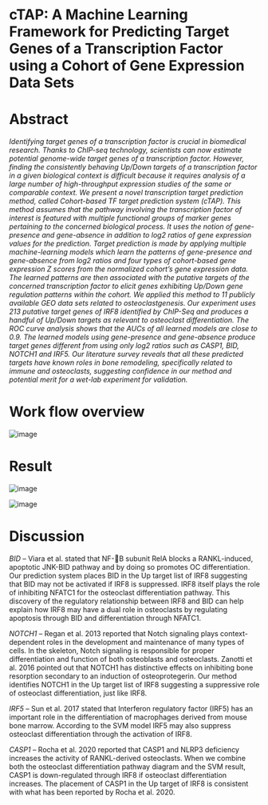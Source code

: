# cTAP: A Machine Learning Framework for Predicting Target Genes of a Transcription Factor using a Cohort of Gene Expression Data Sets

# Abstract
<em>
 Identifying target genes of a transcription factor is crucial in biomedical research. Thanks to ChIP-seq technology, scientists can now estimate potential genome-wide target genes of a transcription factor. However, finding the consistently behaving Up/Down targets of a transcription factor in a given biological context is difficult because it requires analysis of a large number of high-throughput expression studies of the same or comparable context. We present a novel transcription target prediction method, called Cohort-based TF target prediction system (cTAP). This method assumes that the pathway involving the transcription factor of interest is featured with multiple functional groups of marker genes pertaining to the concerned biological process. It uses the notion of gene-presence and gene-absence in addition to log2 ratios of gene expression values for the prediction. Target prediction is made by applying multiple machine-learning models which learn the patterns of gene-presence and gene-absence from log2 ratios and four types of cohort-based gene expression Z scores from the normalized cohort’s gene expression data. The learned patterns are then associated with the putative targets of the concerned transcription factor to elicit genes exhibiting Up/Down gene regulation patterns within the cohort. We applied this method to 11 publicly available GEO data sets related to osteoclastgenesis. Our experiment uses 213 putative target genes of IRF8 identified by ChIP-Seq and produces a handful of Up/Down targets as relevant to osteoclast differentiation. The ROC curve analysis shows that the AUCs of all learned models are close to 0.9. The learned models using gene-presence and gene-absence produce target genes different from using only log2 ratios such as CASP1, BID, NOTCH1 and IRF5. Our literature survey reveals that all these predicted targets have known roles in bone remodeling, specifically related to immune and osteoclasts, suggesting confidence in our method and potential merit for a wet-lab experiment for validation.
</em>

# Work flow overview
![image](https://user-images.githubusercontent.com/114254986/215352283-b29b47a0-5327-4398-ac4f-a0fef02d91f8.png)

# Result
![image](https://user-images.githubusercontent.com/114254986/215352294-8e9175b6-738c-4138-afef-10f707424712.png)

![image](https://user-images.githubusercontent.com/114254986/215352308-174e313e-e714-4ea1-a035-343b9568bc06.png)

# Discussion

<p><em>BID</em> – Viara et al. stated that NF-B subunit RelA blocks a RANKL-induced, apoptotic JNK-BID pathway and by doing so promotes OC differentiation. Our prediction system places BID in the Up target list of IRF8 suggesting that BID may not be activated if IRF8 is suppressed. IRF8 itself plays the role of inhibiting NFATC1 for the osteoclast differentiation pathway. This discovery of the regulatory relationship between IRF8 and BID can help explain how IRF8 may have a dual role in osteoclasts by regulating apoptosis through BID and differentiation through NFATC1.</p>
<p><em>NOTCH1</em> – Regan et al. 2013  reported that Notch signaling plays context-dependent roles in the development and maintenance of many types of cells. In the skeleton, Notch signaling is responsible for proper differentiation and function of both osteoblasts and osteoclasts. Zanotti et al. 2016 pointed out that NOTCH1 has distinctive effects on inhibiting bone resorption secondary to an induction of osteoprotegerin. Our method identifies NOTCH1 in the Up target list of IRF8  suggesting a suppressive role of osteoclast differentiation, just like IRF8.</p>
<p><em>IRF5</em> – Sun et al. 2017  stated that Interferon regulatory factor (IRF5) has an important role in the differentiation of macrophages derived from mouse bone marrow. According to the SVM model IRF5 may also suppress osteoclast differentiation through the activation of IRF8. </p>
<p><em>CASP1</em> – Rocha et al. 2020 reported that CASP1 and NLRP3 deficiency increases the activity of RANKL-derived osteoclasts. When we combine both the osteoclast differentiation pathway diagram and the SVM result, CASP1 is down-regulated through IRF8 if osteoclast differentiation increases. The placement of CASP1 in the Up target of IRF8 is consistent with what has been reported by Rocha et al. 2020. </p>
